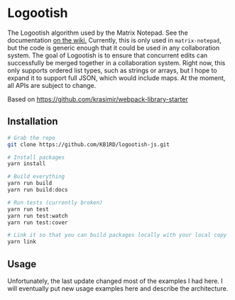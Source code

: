 # Logootish
The Logootish algorithm used by the Matrix Notepad. See the documentation
[on the wiki.](https://github.com/KB1RD/matrix-notepad/wiki/Logootish) Currently, this
is only used in `matrix-notepad`, but the code is generic enough that it could
be used in any collaboration system. The goal of Logootish is to ensure that
concurrent edits can successfully be merged together in a collaboration system.
Right now, this only supports ordered list types, such as strings or arrays, but
I hope to expand it to support full JSON, which would include maps. At the
moment, all APIs are subject to change.

Based on https://github.com/krasimir/webpack-library-starter

## Installation
```sh
# Grab the repo
git clone https://github.com/KB1RD/logootish-js.git

# Install packages
yarn install

# Build everything
yarn run build
yarn run build:docs

# Run tests (currently broken)
yarn run test
yarn run test:watch
yarn run test:cover

# Link it so that you can build packages locally with your local copy
yarn link
```

## Usage
Unfortunately, the last update changed most of the examples I had here. I will
eventually put new usage examples here and describe the architecture.
